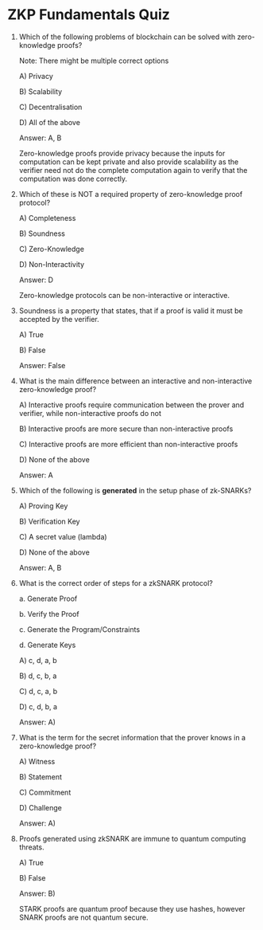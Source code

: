 # ZKP Fundamentals Quiz

1. Which of the following problems of blockchain can be solved with zero-knowledge proofs?
    
    Note: There might be multiple correct options
    
    A) Privacy
    
    B) Scalability
    
    C) Decentralisation
    
    D) All of the above
    
    Answer: A, B
    
    Zero-knowledge proofs provide privacy because the inputs for computation can be kept private and also provide scalability as the verifier need not do the complete computation again to verify that the computation was done correctly.
    
2. Which of these is NOT a required property of zero-knowledge proof protocol?
    
    A) Completeness
    
    B) Soundness
    
    C) Zero-Knowledge
    
    D) Non-Interactivity
    
    Answer: D
    
    Zero-knowledge protocols can be non-interactive or interactive.
    
3. Soundness is a property that states, that if a proof is valid it must be accepted by the verifier.
    
    A) True
    
    B) False
    
    Answer: False
    
4. What is the main difference between an interactive and non-interactive zero-knowledge proof?

    A) Interactive proofs require communication between the prover and verifier, while non-interactive proofs do not

    B) Interactive proofs are more secure than non-interactive proofs

    C) Interactive proofs are more efficient than non-interactive proofs

    D) None of the above
    
    
    Answer: A
    

5. Which of the following is **generated** in the setup phase of zk-SNARKs?
    
    A) Proving Key
    
    B) Verification Key
    
    C) A secret value (lambda)
    
    D) None of the above
    
    Answer: A, B
    
6. What is the correct order of steps for a zkSNARK protocol?
    
    a. Generate Proof

    b. Verify the Proof

    c. Generate the Program/Constraints
    
    d. Generate Keys
    
    A) c, d, a, b
    
    B) d, c, b, a
    
    C) d, c, a, b
    
    D) c, d, b, a
    
    Answer: A)
    
7. What is the term for the secret information that the prover knows in a zero-knowledge proof?
    
    A) Witness

    B) Statement

    C) Commitment

    D) Challenge

    Answer: A)

8. Proofs generated using zkSNARK are immune to quantum computing threats.
    
    A) True
    
    B) False
    
    Answer: B)
    
    STARK proofs are quantum proof because they use hashes, however SNARK proofs are not quantum secure.